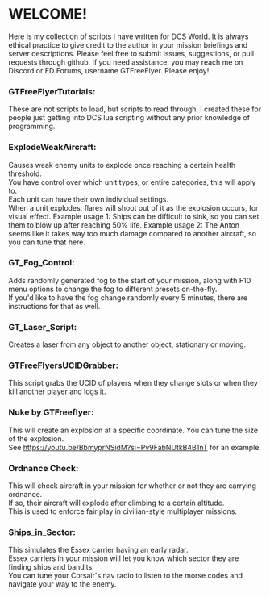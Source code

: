 # WELCOME!
Here is my collection of scripts I have written for DCS World.
It is always ethical practice to give credit to the author in your mission briefings and server descriptions.
Please feel free to submit issues, suggestions, or pull requests through github.
If you need assistance, you may reach me on Discord or ED Forums, username GTFreeFlyer.
Please enjoy!

### GTFreeFlyerTutorials:
These are not scripts to load, but scripts to read through.  I created these for people just getting into DCS lua scripting without any prior knowledge of programming.

### ExplodeWeakAircraft:
Causes weak enemy units to explode once reaching a certain health threshold.  
You have control over which unit types, or entire categories, this will apply to.  
Each unit can have their own individual settings.  
When a unit explodes, flares will shoot out of it as the explosion occurs, for visual effect.
Example usage 1:  Ships can be difficult to sink, so you can set them to blow up after reaching 50% life.
Example usage 2:  The Anton seems like it takes way too much damage compared to another aircraft, so you can tune that here.

### GT_Fog_Control:
Adds randomly generated fog to the start of your mission, along with F10 menu options to change the fog to different presets on-the-fly.  
If you'd like to have the fog change randomly every 5 minutes, there are instructions for that as well. 

### GT_Laser_Script:
Creates a laser from any object to another object, stationary or moving. 

### GTFreeFlyersUCIDGrabber:
This script grabs the UCID of players when they change slots or when they kill another player and logs it.

### Nuke by GTFreeflyer:
This will create an explosion at a specific coordinate.  You can tune the size of the explosion.  
See https://youtu.be/BbmyprNSidM?si=Pv9FabNUtkB4B1nT for an example.

### Ordnance Check:
This will check aircraft in your mission for whether or not they are carrying ordnance.  
If so, their aircraft will explode after climbing to a certain altitude.  
This is used to enforce fair play in civilian-style multiplayer missions.

### Ships_in_Sector:
This simulates the Essex carrier having an early radar.  
Essex carriers in your mission will let you know which sector they are finding ships and bandits.  
You can tune your Corsair's nav radio to listen to the morse codes and navigate your way to the enemy.
